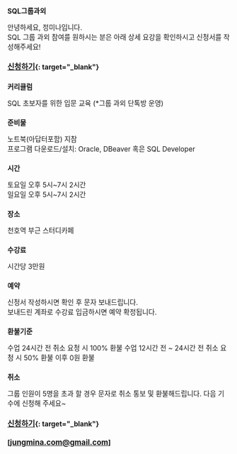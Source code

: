<style>
*{font-size:110%}
</style>

## SQL그룹과외
  
안녕하세요, 정미나입니다.  
SQL 그룹 과외 참여를 원하시는 분은 
아래 상세 요강을 확인하시고 신청서를 작성해주세요!
  

#### [신청하기](https://forms.gle/AwyjWZMCksTqTCbi8){: target="_blank"}

  
### 커리큘럼
SQL 초보자를 위한 입문 교육
(*그룹 과외 단톡방 운영)
  
  
### 준비물
노트북(아답터포함) 지참  
프로그램 다운로드/설치: Oracle, DBeaver 혹은 SQL Developer
  

### 시간  
토요일 오후 5시\~7시 2시간  
일요일 오후 5시\~7시 2시간  
 

### 장소
천호역 부근 스터디카페    
  
  
### 수강료  
시간당 3만원
  
  
### 예약
신청서 작성하시면 확인 후 문자 보내드립니다.  
보내드린 계좌로 수강료 입금하시면 예약 확정됩니다.  
  
  
### 환불기준
수업 24시간 전 취소 요청 시 100% 환불
수업 12시간 전 ~ 24시간 전 취소 요청 시 50% 환불
이후 0원 환불
  
  
### 취소
그룹 인원이 5명을 초과 할 경우 문자로 취소 통보 및 환불해드립니다.
다음 기수에 신청해 주세요~


#### [신청하기](https://forms.gle/AwyjWZMCksTqTCbi8){: target="_blank"}

#### [jungmina.com@gmail.com]
